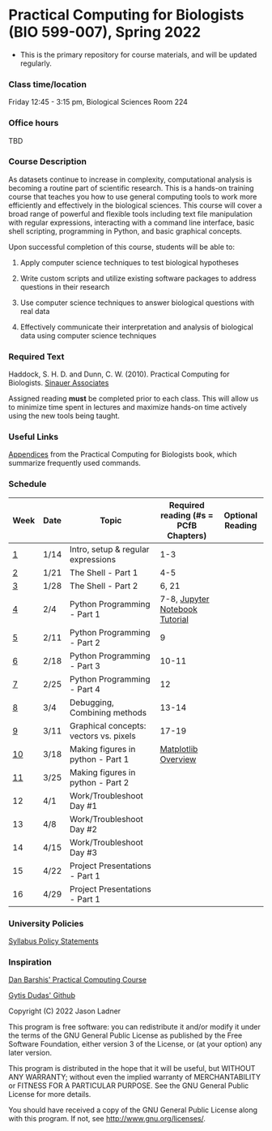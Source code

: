 # Practical Computing for Biologists (BIO 599-007), Spring 2022
- This is the primary repository for course materials, and will be updated regularly. 

### Class time/location
Friday 12:45 - 3:15 pm, Biological Sciences Room 224

### Office hours
TBD
    
### Course Description
As datasets continue to increase in complexity, computational analysis is becoming a routine part of scientific research. This is a hands-on training course that teaches you how to use general computing tools to work more efficiently and effectively in the biological sciences. This course will cover a broad range of powerful and flexible tools including text file manipulation with regular expressions, interacting with a command line interface, basic shell scripting, programming in Python, and basic graphical concepts.

Upon successful completion of this course, students will be able to:
1. Apply computer science techniques to test biological hypotheses

2. Write custom scripts and utilize existing software packages to address questions in their research

3. Use computer science techniques to answer biological questions with real data

4. Effectively communicate their interpretation and analysis of biological data using computer science techniques

### Required Text
Haddock, S. H. D. and Dunn, C. W. (2010). Practical Computing for Biologists. [Sinauer Associates](http://practicalcomputing.org)

Assigned reading **must** be completed prior to each class. This will allow us to minimize time spent in lectures and maximize hands-on time actively using the new tools being taught. 

### Useful Links
[Appendices](http://practicalcomputing.org/files/PCfB_Appendices.pdf) from the Practical Computing for Biologists book, which summarize frequently used commands. 


### Schedule

Week | Date | Topic | Required reading (#s = PCfB Chapters) | Optional Reading
-----|------|-------|---------------------------------|---------
[1](https://github.com/jtladner/PracticalComputing_Spring2022/tree/master/Week01_Intro_RegExp) | 1/14 | Intro, setup & regular expressions | 1-3 |
[2](https://github.com/jtladner/PracticalComputing_Spring2022/tree/master/Week02_Shell-pt1) | 1/21 | The Shell - Part 1 | 4-5 |
[3](https://github.com/jtladner/PracticalComputing_Spring2022/tree/master/Week03_Shell-pt2) | 1/28 | The Shell - Part 2 | 6, 21 |
[4](https://github.com/jtladner/PracticalComputing_Spring2022/tree/master/Week04_Python-pt1) | 2/4 | Python Programming - Part 1 | 7-8, [Jupyter Notebook Tutorial](https://www.datacamp.com/community/tutorials/tutorial-jupyter-notebook) |
[5](https://github.com/jtladner/PracticalComputing_Spring2022/tree/master/Week05_Python-pt2) | 2/11 | Python Programming - Part 2 | 9 |
[6](https://github.com/jtladner/PracticalComputing_Spring2022/tree/master/Week06_Python-pt3) | 2/18 | Python Programming - Part 3 | 10-11 |
[7](https://github.com/jtladner/PracticalComputing_Spring2022/tree/master/Week07_Python-pt4) | 2/25 | Python Programming - Part 4 | 12 |
[8](https://github.com/jtladner/PracticalComputing_Spring2022/tree/master/Week08_Debugging) | 3/4 | Debugging, Combining methods | 13-14 |
[9](https://github.com/jtladner/PracticalComputing_Spring2022/tree/master/Week09_Graphics) | 3/11 | Graphical concepts: vectors vs. pixels | 17-19 |
[10](https://github.com/jtladner/PracticalComputing_Spring2022/tree/master/Week10_Matplotlib-pt1) | 3/18 | Making figures in python - Part 1 | [Matplotlib Overview](https://towardsdatascience.com/data-science-with-python-intro-to-data-visualization-and-matplotlib-5f799b7c6d82) | 
[11](https://github.com/jtladner/PracticalComputing_Spring2022/tree/master/Week10_Matplotlib-pt2) | 3/25 | Making figures in python - Part 2 | 
12 | 4/1 | Work/Troubleshoot Day #1 | 
13 | 4/8 | Work/Troubleshoot Day #2 | 
14 | 4/15 | Work/Troubleshoot Day #3 | 
15 | 4/22 | Project Presentations - Part 1 | 
16 | 4/29 | Project Presentations - Part 1 | 

### University Policies
[Syllabus Policy Statements](https://nau.edu/university-policy-library/syllabus-requirements/)

### Inspiration
[Dan Barshis' Practical Computing Course](https://bitbucket.org/dbarshis/17sp_pcfb)

[Gytis Dudas' Github](https://github.com/evogytis)

Copyright (C) 2022  Jason Ladner

This program is free software: you can redistribute it and/or modify
it under the terms of the GNU General Public License as published by
the Free Software Foundation, either version 3 of the License, or
(at your option) any later version.

This program is distributed in the hope that it will be useful,
but WITHOUT ANY WARRANTY; without even the implied warranty of
MERCHANTABILITY or FITNESS FOR A PARTICULAR PURPOSE.  See the
GNU General Public License for more details.

You should have received a copy of the GNU General Public License
along with this program.  If not, see <http://www.gnu.org/licenses/>.